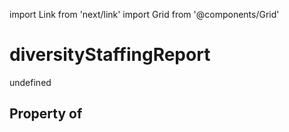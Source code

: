 import Link from 'next/link'
import Grid from '@components/Grid'

# diversityStaffingReport

undefined

## Property of



